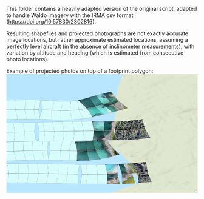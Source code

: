 This folder contains a heavily adapted version of the original script, adapted to handle Waldo imagery with the IRMA csv format (https://doi.org/10.57830/2302816).

Resulting shapefiles and projected photographs are not exactly accurate image locations, but rather approximate estimated locations, assuming a perfectly level aircraft (in the absence of inclinometer measurements), with variation by altitude and heading (which is estimated from consecutive photo locations).

Example of projected photos on top of a footprint polygon:
![screenshot of georeferenced images and shapefile of footprints](https://github.com/gl7176/georeferencing_over_water/blob/main/2022_WALDO_handler/footprints_r.png)
